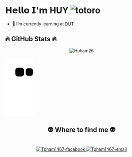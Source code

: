 # 𝗛𝗲𝗹𝗹𝗼 𝗜'𝗺 HUY   <img src="https://emoji.gg/assets/emoji/9085-totoro.png" width="64px" height="64px" alt="totoro">

- 🌱 I’m currently learning at <a href="http://dut.udn.vn/">DUT</a>
## 🔥 GitHub Stats 🔥
<p align="center"><img src="https://github-readme-streak-stats.herokuapp.com/?user=hphamh&theme=algolia" alt="Hpham26" /></p>
<div> 
  
  ![Snake animation](https://github.com/HelpMe-Pls/HelpMe-Pls/blob/output/github-contribution-grid-snake.svg)
</div>


<h2 align="center">👽 Where to find me 👽</h2>
<br>
<!-- https://icons8.com -->
<div align="center">
  <a href="https://www.facebook.com/conghuy.entertainment/" target="blank">
    <img src="https://img.icons8.com/bubbles/100/000000/facebook-new.png" alt="Tpham1467-facebook" />
  </a>
  <a href="mailto:conghuypham98@gmail.com" target="top">
    <img src="https://img.icons8.com/bubbles/100/000000/apple-mail.png" alt="Tpham1467-email" />
  </a>
</div>

